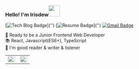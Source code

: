 


### Hello! I'm Irisdew<span><img src="https://cdn2.iconfinder.com/data/icons/salem-flat-icon-collection/1000/waterdrop.png" height="36"><span>


  [![Tech Blog Badge](http://img.shields.io/badge/-Tech%20blog-black?style=flat-square&logo=github&link='')]('')
  [![Resume Badge](https://img.shields.io/badge/-Resume-blue?style=flat-square&logoColor=white&logo=&link='')]('')
  [![Gmail Badge](https://img.shields.io/badge/-Gmail-c14438?style=flat-square&logo=Gmail&logoColor=white&link=mailto:ycleardew@gmail.com)](mailto:ycleardew@gmail.com)
  
🚀 Ready to be a Junior Frontend Web Developer <br>
📚 React, Javascript(ES6+), TypeScript <br> 
:eyes: I'm good reader & writer & listener
 <br>

<table><tr><td valign="top" width="50%">

<img src="https://github-readme-stats.vercel.app/api?username=irisdew&show_icons=true&count_private=true&hide_border=true" align="left" style="width: 100%" />

</td><td valign="top" width="50%">

<img src="https://github-readme-stats.vercel.app/api/top-langs/?username=irisdew&hide_border=true&layout=compact" align="left" style="width: 100%" />

</td></tr></table> 
<!-- ![irisdew's GitHub stats](https://github-readme-stats.vercel.app/api?username=irisdew&theme=react&show_icons=true)
![Top Langs](https://github-readme-stats.vercel.app/api/top-langs/?username=irisdew&layout=compact&theme=react) -->


  
<!-- <img src="https://komarev.com/ghpvc/?username=irisdew&label=Profile%20views&color=0e75b6&style=flat"> -->
  
<!--   - 🔭 I’m currently working on ...
- 🌱 I’m currently learning ...
- 👯 I’m looking to collaborate on ...
- 🤔 I’m looking for help with ...
- 💬 Ask me about ...
- 📫 How to reach me: ...
- 😄 Pronouns: ...
- ⚡ Fun fact: ... -->
